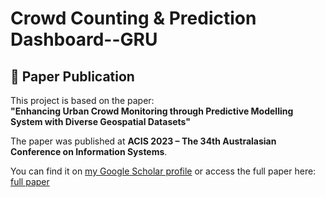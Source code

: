 # Crowd Counting & Prediction Dashboard--GRU

## 📄 Paper Publication

This project is based on the paper:  
**"Enhancing Urban Crowd Monitoring through Predictive Modelling System with Diverse Geospatial Datasets"**

The paper was published at **ACIS 2023 – The 34th Australasian Conference on Information Systems**.

You can find it on [my Google Scholar profile](https://scholar.google.com/citations?user=RBLmDH8AAAAJ&hl=zh-TW) or access the full paper here: [full paper](https://aisel.aisnet.org/acis2023/30/)



